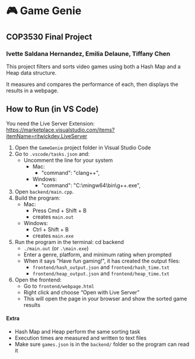 # 🎮 Game Genie 
## COP3530 Final Project
### Ivette Saldana Hernandez, Emilia Delaune, Tiffany Chen
This project filters and sorts video games using both a Hash Map and a Heap data structure.

It measures and compares the performance of each, then displays the results in a webpage.

## How to Run (in VS Code)
You need the Live Server Extension: https://marketplace.visualstudio.com/items?itemName=ritwickdey.LiveServer
1. Open the `GameGenie` project folder in Visual Studio Code
2. Go to `.vscode/tasks.json` and:
   - Uncomment the line for your system
     - Mac:
       - "command": "clang++",
     - Windows:
       - "command": "C:\\mingw64\\bin\\g++.exe",
3. Open `backend/main.cpp`.
4. Build the program:
   - Mac:
     - Press Cmd + Shift + B
     - creates `main.out`
   - Windows:
     - Ctrl + Shift + B
     - creates `main.exe`
5. Run the program in the terminal:
   cd backend
      - `./main.out` (or `.\main.exe`)
   - Enter a genre, platform, and minimum rating when prompted
   - When it says "Have fun gaming!", it has created the output files:
     - `frontend/hash_output.json` and `frontend/hash_time.txt`
     - `frontend/heap_output.json` and `frontend/heap_time.txt`
7. Open the frontend:
   - Go to `frontend/webpage.html`
   - Right click and choose “Open with Live Server”
   - This will open the page in your browser and show the sorted game results

#### Extra
- Hash Map and Heap perform the same sorting task
- Execution times are measured and written to text files
- Make sure `games.json` is in the `backend/` folder so the program can read it
